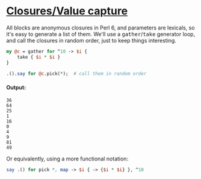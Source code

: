 [1]: http://rosettacode.org/wiki/Closures/Value_capture

# [Closures/Value capture][1]

All blocks are anonymous closures in Perl 6, and parameters are lexicals, so it's easy to generate a list of them. We'll use a <tt>gather</tt>/<tt>take</tt> generator loop, and call the closures in random order, just to keep things interesting.

```perl
my @c = gather for ^10 -> $i {
    take { $i * $i }
}
 
.().say for @c.pick(*);  # call them in random order
```

#### Output:
```
36
64
25
1
16
0
4
9
81
49
```


Or equivalently, using a more functional notation:

```perl
say .() for pick *, map -> $i { -> {$i * $i} }, ^10
```